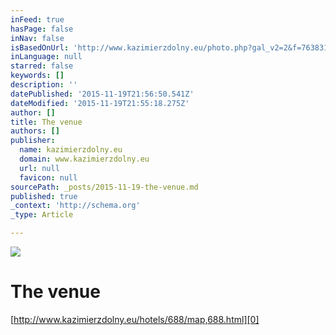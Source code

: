 ```yaml
---
inFeed: true
hasPage: false
inNav: false
isBasedOnUrl: 'http://www.kazimierzdolny.eu/photo.php?gal_v2=2&f=763831&lu=http://www.kazimierzdolny.eu/hotels/688/&mu=http://www.kazimierzdolny.eu/hotels/688/map,688.html&la=2&p=15'
inLanguage: null
starred: false
keywords: []
description: ''
datePublished: '2015-11-19T21:56:50.541Z'
dateModified: '2015-11-19T21:55:18.275Z'
author: []
title: The venue
authors: []
publisher:
  name: kazimierzdolny.eu
  domain: www.kazimierzdolny.eu
  url: null
  favicon: null
sourcePath: _posts/2015-11-19-the-venue.md
published: true
_context: 'http://schema.org'
_type: Article

---
```

![](http://i.nocimg.pl/d3/789/120-kazimierz-dolny-dwaksiezyce.jpg)

# The venue

[http://www.kazimierzdolny.eu/hotels/688/map,688.html][0]

[0]: http://www.kazimierzdolny.eu/hotels/688/map,688.html